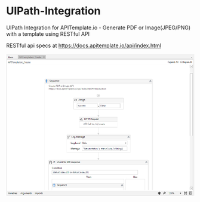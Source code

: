 # UIPath-Integration

UIPath Integration for APITemplate.io - Generate PDF or Image(JPEG/PNG) with a template using RESTful API


RESTful api specs at https://docs.apitemplate.io/api/index.html

![Screenshot](./screenshots/screenshot01.png)